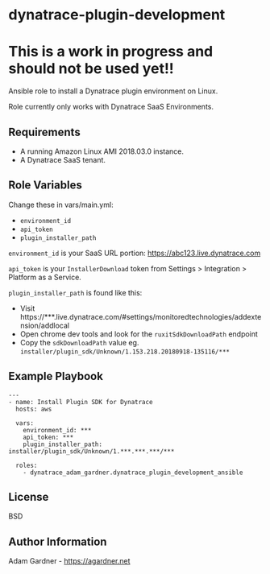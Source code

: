 dynatrace-plugin-development
=========

# This is a work in progress and should not be used yet!!

Ansible role to install a Dynatrace plugin environment on Linux.

Role currently only works with Dynatrace SaaS Environments.

Requirements
------------

- A running Amazon Linux AMI 2018.03.0 instance.
- A Dynatrace SaaS tenant.


Role Variables
--------------
Change these in vars/main.yml:
- `environment_id`
- `api_token`
- `plugin_installer_path`

`environment_id` is your SaaS URL portion: https://abc123.live.dynatrace.com

`api_token` is your `InstallerDownload` token from Settings > Integration > Platform as a Service.

`plugin_installer_path` is found like this:
- Visit https://***.live.dynatrace.com/#settings/monitoredtechnologies/addextension/addlocal
- Open chrome dev tools and look for the `ruxitSdkDownloadPath` endpoint
- Copy the `sdkDownloadPath` value eg. `installer/plugin_sdk/Unknown/1.153.218.20180918-135116/***`


Example Playbook
----------------

    ---
    - name: Install Plugin SDK for Dynatrace
      hosts: aws
      
      vars:
        environment_id: ***
        api_token: ***
        plugin_installer_path: installer/plugin_sdk/Unknown/1.***.***.***/***

      roles:
        - dynatrace_adam_gardner.dynatrace_plugin_development_ansible

License
-------

BSD

Author Information
------------------

Adam Gardner - https://agardner.net
